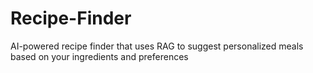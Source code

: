 # Recipe-Finder
AI-powered recipe finder that uses RAG to suggest personalized meals based on your ingredients and preferences
